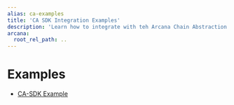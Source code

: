 ```yaml
---
alias: ca-examples
title: 'CA SDK Integration Examples'
description: 'Learn how to integrate with teh Arcana Chain Abstraction SDK and enable unified balance for dApp users.'
arcana:
  root_rel_path: ..
---
```


# Examples

* [CA-SDK Example](https://github.com/arcana-network/ca-sdk/tree/main/example)

